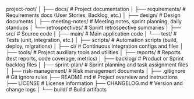 project-root/
│
├── docs/                     # Project documentation
│   ├── requirements/         # Requirements docs (User Stories, Backlog, etc.)
│   ├── design/               # Design documents
│   ├── meeting-notes/        # Meeting notes, sprint planning, daily standups
│   └── retrospectives/       # Sprint retrospective summaries
│
├── src/                      # Source code
│   ├── main/                 # Main application code
│   └── test/                 # Tests (unit, integration, etc.)
│
├── scripts/                  # Automation scripts (build, deploy, migrations)
│
├── ci/                       # Continuous Integration configs and files
│
├── tools/                    # Project auxiliary tools and utilities
│
├── reports/                  # Reports (test reports, code coverage, metrics)
│
├── backlog/                  # Product or Sprint backlog files
│
├── sprint-plan/              # Sprint planning and task assignment files
│
├── risk-management/          # Risk management documents
│
├── .gitignore                # Git ignore rules
├── README.md                 # Project overview and instructions
├── LICENSE                   # License information
├── CHANGELOG.md              # Version and change logs
│
└── build/                    # Build artifacts